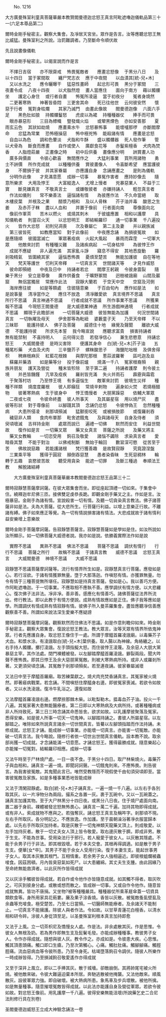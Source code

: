 ﻿　　No. 1216

大方廣曼殊室利童真菩薩華嚴本教贊閻曼德迦忿怒王真言阿毗遮嚕迦儀軌品第三十一(六足本尊品第二)

爾時金剛手秘密主。觀察大集會。及凈居天宮坐。眾作是告言。汝等應聽忿怒王無比威猛。曼殊室利之所說。治罰難調者。乃至斷命令順伏故

先且說畫像儀軌

爾時金剛手秘密主。以偈宣說而作是言

　不擇日吉宿　　亦不限齋戒
　怖畏冤敵者　　應畫忿怒像
　于黑分八日　　及以十四日
　當于冢間取　　纏尸梵志衣
　應于中夜間　　以血漬其[統-兒+木]
　又以水洗之　　應令曬曝干
　猛惡性畫師　　起忿形可畏
　黑分于冢間　　三夜畫令成
　八夜十四夜　　以犬脂然燈
　畫人當應住　　面向于南方
　藉以髑髏坐　　護定心身住
　或行者自畫　　怖冤所凌逼
　當于初夜分　　冤者身燒然
　二更著寒熱　　神著皆昏悶
　三更舍其命　　死已往他世
　云何彼安然　　懷惡于行者
　冤對身枯爛　　其家乃滅門
　由畫此像故　　閻曼德迦像
　六面六手足　　黑色肚如狼
　持髑髏鬘怒　　虎皮以為裙
　持種種器仗　　捧手而可畏
　眼赤暴惡形　　三目為幖幟
　豎發熾火焰　　或翚黑煙色
　亦如安善那　　夏雨玄云色
　其狀如劫燒　　應畫乘水牛
　忿怒暴怖事　　能壞嚧那啰
　亦斷閻摩命　　忿猛為常業
　恐怖極操惡　　怖中極兇怖
　能殺諸有情　　應畫是忿怒
　自血以為色　　調和色暈淡
　犬脂和牛酥　　盛以髑髏器
　死人發作筆　　管以犬骨為
　斷食而應畫　　自作或使人
　廣獻食花等　　赤鬘紫檀香
　犬肉為焚香　　人脂燈莊嚴
　正畫像之時　　初中后供養
　畫像應分明　　詶賞畫人功
　廣多與價直　　令彼心歡喜
　無間應作之　　大猛利事業
　買所用諸物　　勇士不詶價
　所作克成就　　以種種供養
　賞彼畫像人　　令喜斷希望
　應當護彼身　　不爾損于彼
　并其家眷屬　　亦應護自身
　念誦應畫之　　是則為儀軌
　分明作此像　　才見滿意愿
　成辦一切事　　暴冤作害者
　應持妙像去　　隨意所樂求
　大用及悖王　　大富縱逸人
　尤增上慢者　　兇暴惡業人
　不益于三寶　　斷見嫌真言
　不敬真言士　　或嫌敬彼者
　亦嫌持誦人　　輕忽真言者
　作法如儀則　　常不樂善法
　逼惱諸有情　　為彼應作法
　不久命當絕　　取木樓皮葉
　并根及之果　　醋漿乃相和
　及以人骨粖　　芥子油并毒
　酸思之生姜　　及赤芥子粖
　盡以人血和　　并置于像前
　行者面向南　　尊像面向北
　像前作軍茶　　苦木以燃火
　或燒其刺木　　于彼爐應置
　相和以護摩　　具知儀軌者
　則當召火天　　以忿怒明王
　即結輸羅印　　通一切事業
　千八遍投火　　皆作大忿怒
　初則兒凋喪　　次及眷屬亡
　第二主及妻　　并以親族滅
　第三彼皆死　　如教應當知
　對于此像前　　中夜應念誦
　為損彼冤故　　如是應隨順
　彼國當滅亡　　軍眾著疫病
　火起大風起　　暴雨而霖霔
　一切軍大眾　　他敵來討罰
　有種種災難　　及諸疾病起
　一切身枯悴　　為彼悖王作
　成就不應疑　　非人遍充滿
　其家亂斗諍　　寢息不得安
　其地悉旋動　　羅剎吸精氣
　皆圍繞其家　　逼惱悉怖畏
　憂煩至楚苦　　無能加護彼
　自在等地天　　梵天等護世
　忉利天帝釋　　一切真言天
　世間諸天等　　才見作威怒
　彼命即殞絕　　中夜及日中
　持誦者若忿　　閻摩王躬親
　令彼身震裂　　隨樂于黑分
　安立是尊像　　廣作供養食
　于曠野冢間　　迥樹棱誐廟
　山間及巖窟　　無侶當獨居
　常應作此法　　寂靜大蘭若
　于空天中空　　空窟及河側
　海岸應往彼　　如是等類處
　住彼隨意樂　　于百由旬內
　應作如是法　　如是說事量
　清凈當作之　　應住不放逸
　清凈離愛欲
　真言境界不思議　　真言所行不思議
　真言神通不思議　　行者成就不思議
　所作事業不思議　　所獲果報不思議
　今現怒王閻曼德　　是大威德業神通
　所生游戲神通境　　行者成就不思議
　顯現于此贍部洲　　一切菩薩大威德
　彼皆無能為加護　　何況世間諸真言
　一切執曜及母天　　伊舍那等為毗紐
　婆藪童子天　　乃至天帝釋
　不以三昧耶　　能護持彼人
　佛子及菩薩　　威德住十地
　緣覺及聲聞　　離欲大威德
　不能護持彼　　所求先本誓
　我今略宣說　　應聽求富貴
　損害持誦者　　無有能禁制
　不喜持明人　　云何得災息
　若發凈信心　　兼生悲愍意
　持誦忿怒王　　大威閻曼德
　是時災害除　　便護其身命
　白[統-兒+木]芥子油　　五種尾杉藥
　犬血及犬肉　　三辛鹽芥子
　螺粖酸思子　　海鹽陀咄根
　及俱舍得枳　　稗麻根麻灰
　紅藍花根棘　　與摩陀那根
　蔥蒜波羅奢　　區吒迦及韭
　蘇羅并藥酒　　如是藥等分
　投于像前爐　　燒滿一千八
　冤家根裔殞　　親族并朋友
　護天及營從　　種末皆殄除
　至于第二遍　　持誦者護摩
　則令彼土境　　并邑皆饑饉
　亢旱及疫疾　　羅剎皆充滿
　失火并雨石　　霹靂與霜雹
　于聚落村坊　　乃至悖王境
　有多逼惱生　　敵軍來討罰
　彼境生災祥　　種種不祥類
　燒度度羅根　　彼人即癲狂
　常燒辛剌物　　遍身如火焚
　若燒極醋物　　彼著寒熱病
　生于彼身中　　悖王憍慢者
　大朋黨躁惡　　依輔大軍眾
　二夜或七夜　　令彼命終盡
　彼人所事天　　及其屬星宿
　用以燒尸灰　　盡彼等形狀
　對于尊像前　　以腳踐其頂
　念誦仍忿怒　　令彼悖偽王
　忽然種種病　　大患所侵凌
　剎那頃殞滅　　猛獸銜咬死
　或被損肢節　　或復羅剎吞
　穢惡非人類　　食肉布單那
　毗舍遮餓鬼　　及與諸母天
　自身及侍者　　須臾頃壞滅
　吉祥持金剛　　處眾而說已
　遍禮一切佛　　默然而安住
　利益世間故　　復作如是言
　一切藥叉眾　　藥叉女真言
　菩薩之所說　　及藥叉將主
　藥叉女教輪　　一切恣受用
　鉤召及敬愛　　諸惱不蠲除
　求染真言者　　愛暗昏其慧
　不能于對治　　以佛戒制斷
　無始于輪回　　數習深可愍
　從苦至于苦　　佛故說惡趣
　若能護諸根　　梵行獲善趣
　是故賢寂靜　　究竟證涅盤
　三業乘平等　　獲得于圓寂
　顛倒吞惡慧　　愚者染昏昧
　生死惡稠林　　輪轉于五趣
　哀愍彼苦故　　聽受用貪染
　能遮一切罪　　及斷三種過
　奉順法王教　　解脫諸結縛　

　　大方廣曼殊室利童真菩薩華嚴本教閻曼德迦忿怒王品第三十二

爾時寂靜慧菩薩摩訶薩。在彼大眾集會而坐。即從座起頂禮一切如來。于集會中住。繞釋迦牟尼佛三匝。接佛雙足虔恭長跪。即觀金剛手藥叉之主。作如是言。汝極暴惡。金剛手為諸有情。宣說殺害一切有情。及聽一切貪染真言教法。佛子諸菩薩非如是法。夫為大菩薩。從大悲所生。行菩薩行利益。以增上意樂正行故。不離諸有縛。佛子如來應正等覺。為一切有情說損害諸有情法。大悲成就故于諸有情利益安樂增上意樂故

爾時金剛手菩薩摩訶薩。告寂靜慧菩薩言。寂靜慧菩薩如是學如是住。如汝所說如汝所顯示。如一切佛菩薩大威德者說。我亦如是說。依勝義實際法作如是說

　實際不思議　　異熟不思議
　佛法不思議　　菩薩不思議
　調伏有情行　　行行不思議
　菩薩之所行　　故稱不思議
　于諸真言教　　威德不思議
　忿怒王真言　　大威閻曼德
　神境不思議　　大威不思議　

寂靜慧不思議菩薩摩訶薩等。流行有情界所生如是。寂靜慧真言行菩薩。應發如是心。若行淫欲。于諸有情獲罪無量。墮于大那落迦。作嗔怒有情。亦獲罪無量。勿令有情于三種菩提無所堪任。寂靜慧如是持真言菩薩。發如是心。我以善巧方便。作阿毗遮嚕迦。于一切事業。不應取相不應執不善。應學調伏有情方便。以大悲纏心。復次佛子法非法。凈非凈。善非善。感應化有情善巧。諸佛菩薩從法界所流出。修行教法。即以此教于有情方便說。成熟有情故應如是正住。佛子我等應如是學。所謂調伏有情成熟有情寂靜有情。彼佛子所入曼茶羅集會。盡皆應聽凈信善應觀察善不善。所謂如來說法深生愛樂不應疑謗

爾時寂靜慧菩薩摩訶薩。觀察默然而住佛法不思議。如是作意則瞻仰如來。時金剛手秘密主。觀察大眾集會。復說忿怒王教法。教大眾言。汝等天眾有情界所依鬼神眾。行者先應護自身。取忿怒王像住于一處。所謂于摩醯首羅凌誐廟。以毒藥芥子犬血。和漿水涂。有淩誐取白[統-兒+木]葉供養。取人腸以為神線。角絡纏之。以右手持人髑髏。擲打淩誐。左手頭指擬大怒。而住彼悖王淩蔑。及余惡人大朋大黨暴惡主宰。其作法處。閉門裸體被發。以左腳踏摩醯首羅淩誐。擗裂兩段。聞大吽聲不應怖畏。即其日悖王及余大惡朋黨冤敵。則被大寒熱病所持。或非人或羅剎所著。又更須臾頃念誦。其冤敵于剎那頃殞矣。若至連夜誦。彼家眷屬滅壞

又法日中至于摩醯首羅廟。取苦練葉獻之。燒犬肉充焚香誦真言。其冤家被火燒然。即著瘧病戰栗。若念誦。不間嗔怒住摩醯身右邊。即彼冤家喪滅。若欲令如故者。又以水洗淩誐。復冷牛乳浴之。還復如故

又法摩醯首羅凌誐右邊。燃摩捺那棘木柴。以毗梨勒木。揾毒血芥子油。投火一千八遍。其冤家著大患無能醫療者。第二日即以大寒熱病及大病所持。或著種種病或非人所持致死。第三日三時念誦其命悉皆舍。欲求如故。以乳護摩彼聚落及冤家。悉得安樂。如是彼人所事一切天一切鬼神。以腳踏持誦之。書彼人所屬星宿。以左腳踏之。唯除如來所說真言諸余一切世間真言。皆驀以左腳頭指踏而作法持誦。未修成就。忿怒王才誦。能成辦一切事業。亦能壞一切真言。亦能害一切冤敵。亦能破一切真言法。我今略說。隨修行者依一切世出世間真言儀軌。設本教不說。取余部尚獲一切成就。才念誦能滿一切意愿。才誦忿怒王。獲得最勝成就。隨意樂起心亦能摧一切冤對。結輸羅印相應。成辦一切事

又法午時至于尸林燒尸處。一日一夜不食。于黑分十四日。取尸林柴燒火。毒藥芥子與血相和。誦真言一遍一燒。即聞訶訶聲。一切餓鬼則來。不應怖畏。則告彼言。為我害彼冤敵。其鬼聞此言已。唯然受教隱而不現假使千由旬須臾頃即至。當害彼冤敵及家族。如是多種事業悉地皆能成辦

又法于清閑寂靜處。取白[統-兒+木]子誦真言。一遍一燒一千八遍。以左右手各別取其灰。以一片凈物分為兩段。撮系之各置一灰。裹于瓦碗中。又以一瓦碗蓋之。誦真言加護其物。至于大尸林黑分十四日夜。或黑分八日夜。住于燒尸處面向南。置二器于身前。裸體被發忿怒無怖畏心。誦真言一萬二千遍。加持其物即得成就。或有非人。索成就物不應與之。若強奪灰。誦忿怒王真言及稱吽字。剎那頃不現。左右手所取灰。各分明記之。不應放逸。作加護。至于晨朝澡浴著凈衣服當歸本處。以先右手所取灰加持者。取是灰散于一切鬼神類天龍藥叉頂上。則成敬愛。以左手加持灰者。散于一切丈夫女人頂上皆令敬愛。取右邊灰散于臍。即成非男。散于生支。不能為世事。受用染法行于邪行。若人寵愛于彼女人。以灰散其隱處。不能于余男子行于非法。即其根毀壞。若于本夫交會。其根再得調適。如是散于男子生支。便華[女*卒]。其男子不能于余女人受用行染。復于本妻生支。能起世事男子女人。取其本灰散其根門。互相情重。若余男子女人強相逼近。即彼根蛆爛被蟲唼食。因茲困頓。月內皆臭惡氣如死尸。以大患纏綿。其丈夫生支腫。由此因緣乃至命終無能救濟者。以此灰所作皆得成就

又以灰涂手觸彼皆得成就。若自作或令他作亦皆隨意成就。如其觸不得者。取灰吹之。可灰到彼身分處。或散或想而散之。皆成辦一切事。又或自作令他作。隨意皆成就無異。皆功不唐捐。又坐物?被等種種嚴具。種種器仗所乘革屣傘蓋一切資具類飲食等。身所用家具花葧婁。虅及果子涂香燒。香皆以灰散。被冤敵蚤虱壁虱及余蟲等充唼食。極受楚苦。乃至七日當殞。一切醫師無能療者。及余諸天不能制止。一切真言不能擁護。除彼人與者作法。令如故。以甘草青蓮花白檀香。以清水相和研令碎。涂彼人身從頂至足。以圣曼殊室利根本真言加持即愈

又法于上風。立一切茶枳尼及憍慢女人處。作是法。非余處散其灰。作是思惟。令彼女人無根及奶。若為男作即無生支及髭鬢毛發。亦能成辦種種事。教彼男子女人。令作亦得成就。隨想與彼人灰。教令作之。亦成如是。令彼患大疾。心思惟。觸其頂患頭痛。觸口即口生瘡。乃至次第觸心。心痛。觸肚肚痛。觸腳腳痛。觸脛脛痛。流血惡病血等令彼所患。乃至令身死。枯竭墮落鉤召令調伏。隨彼人所樂作一時成辦皆得。乃至損減鉤召敬愛遙作亦得成就

又至于深井上風立。即以二手捧其灰。散于城墻。卻敵崩倒。其將帥尾宅被火所燒。被他敵來破。令彼大難逼迫棄本所居。奔馳逃散被他掩襲。又法他敵來。順風散灰。設彼軍眾力強。即自破壞。被大熱病所患。象馬車及步兵壞散。被他所擒。如是無量種事。隨意摧壞冤敵皆得成就。以此法亦能護自身及營從軍眾。若欲令彼如故。對忿怒王像前。用乳護摩一千八遍。彼得安樂無能沮壞(所說藥乞史二合尼法則修行具在別卷)

圣閻曼德迦威怒王立成大神驗念誦法一卷
